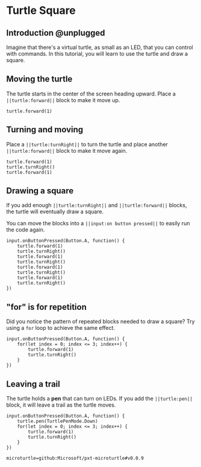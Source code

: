 # Turtle Square

## Introduction @unplugged

Imagine that there's a virtual turtle, as small as an LED, that you can control with commands. In this tutorial, you will learn to use the turtle and draw a square.

## Moving the turtle

The turtle starts in the center of the screen heading upward. Place a ``||turtle:forward||`` block to make it move up.

```blocks
turtle.forward(1)
```

## Turning and moving

Place a ``||turtle:turnRight||`` to turn the turtle and place another ``||turtle:forward||`` block to make it move again.

```blocks
turtle.forward(1)
turtle.turnRight()
turtle.forward(1)
```

## Drawing a square

If you add enough ``||turtle:turnRight||`` and ``||turtle:forward||`` blocks, the turtle will eventually draw a square. 

You can move the blocks into a ``||input:on button pressed||`` to easily run the code again.

```blocks
input.onButtonPressed(Button.A, function() {
    turtle.forward(1)
    turtle.turnRight()
    turtle.forward(1)
    turtle.turnRight()
    turtle.forward(1)
    turtle.turnRight()
    turtle.forward(1)
    turtle.turnRight()
})
```

## "for" is for repetition

Did you notice the pattern of repeated blocks needed to draw a square? Try using a ``for`` loop to achieve the same effect.

```blocks
input.onButtonPressed(Button.A, function() {
    for(let index = 0; index <= 3; index++) {
        turtle.forward(1)
        turtle.turnRight()
    }
})
```

## Leaving a trail

The turtle holds a **pen** that can turn on LEDs. If you add the ``||turtle:pen||`` block, it will leave a trail as the turtle moves.

```blocks
input.onButtonPressed(Button.A, function() {
    turtle.pen(TurtlePenMode.Down)
    for(let index = 0; index <= 3; index++) {
        turtle.forward(1)
        turtle.turnRight()
    }
})
```

```package
microturtle=github:Microsoft/pxt-microturtle#v0.0.9
```
